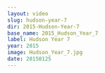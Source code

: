 ```yaml
---
layout: video
slug: hudson-year-7
dir: 2015-Hudson-Year-7
base_name: 2015_Hudson_Year_7
label: Hudson Year 7
year: 2015
image: Hudson_Year_7.jpg
date: 20150125
---
```


